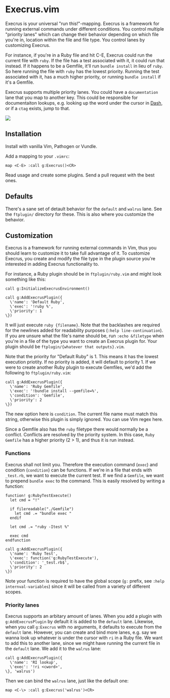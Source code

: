 # Execrus.vim

Execrus is your universal "run this!"-mapping. Execrus is a framework for
running external commands under different conditions. You control multiple
"priority lanes" which can change their behavior depending on which file you're
in, location within the file and file type. You control lanes by customizing
Execrus.

For instance, if you're in a Ruby file and hit C-E, Execrus could run the
current file with `ruby`. If the file has a test associated with it, it could
run that instead. If it happens to be a Gemfile, it'll run `bundle install` in
lieu of `ruby`. So here running the file with `ruby` has the lowest priority.
Running the test associated with it, has a much higher priority, or running
`bundle install` if it's a Gemfile.

Execrus supports multiple priority lanes. You could have a `documentation` lane
that you map to another key. This could be responsible for documentaiton
lookups, e.g. looking up the word under the cursor in
[Dash](https://itunes.apple.com/us/app/dash-docs-snippets/id458034879?mt=12), or
if a `ctag` exists, jump to that.

![](https://raw.github.com/Sirupsen/vim-execrus/master/demo.gif)

## Installation

Install with vanilla Vim, Pathogen or Vundle. 

Add a mapping to your `.vimrc`:

```vim
map <C-E> :call g:Execrus()<CR>
```

Read usage and create some plugins. Send a pull request with the best ones.

## Defaults

There's a sane set of detault behavior for the `default` and `walrus` lane. See
the `ftplugin/` directory for these. This is also where you customize the
behavior.

## Customization

Execrus is a framework for running external commands in Vim, thus you should
learn to customize it to take full advantage of it. To customize Execrus, you
create and modify the file type in the plugin source you're interested in adding
Execrus functionality to.

For instance, a Ruby plugin should be in `ftplugin/ruby.vim` and
might look something like this:

```vim
call g:InitializeExecrusEnvironment()

call g:AddExecrusPlugin({
  \'name': 'Default Ruby', 
  \'exec': '!ruby %', 
  \'priority': 1
\})
```

It will just execute `ruby {filename}`. Note that the backlashes are required
for the newlines added for readability purposes (`:help line-continuation`). If
  you are unsure what the file's name should be, run `:echo &filetype` when
  you're in a file of the type you want to create an Execrus plugin for. Your
  plugin should be `ftplugin/{whatever that outputs}.vim`.
  

Note that the priority for "Default Ruby" is 1. This means it has the lowest
execution priotity. If no priority is added, it will default to priority 1. If
we were to create another Ruby plugin to execute
Gemfiles, we'd add the following to `ftplugin/ruby.vim`:

```vim
call g:AddExecrusPlugin({
  \'name': 'Ruby Gemfile', 
  \'exec': '!bundle install --gemfile=%', 
  \'condition': 'Gemfile', 
  \'priority': 2
\})
```

The new option here is `condition`. The current file name must match this
string, otherwise this plugin is simply ignored. You can use Vim regex here.

Since a Gemfile also has the `ruby` filetype there would normally be a conflict.
Conflicts are resolved by the priority system. In this case, `Ruby Gemfile` has
a higher priority (2 > 1), and thus it is run instead.

### Functions

Execrus shall not limit you. Therefore the execution command (`exec`) and
condition (`condition`) can be functions. If we're in a file that ends with
`_test.rb`, we want to execute the current test. If we find a `Gemfile`, we want
to prepend `bundle exec` to the command. This is easily resolved by writing a
function:

```vim
function! g:RubyTestExecute()
  let cmd = "!"

  if filereadable("./Gemfile")
    let cmd .= "bundle exec "
  endif

  let cmd .= "ruby -Itest %"

  exec cmd
endfunction

call g:AddExecrusPlugin({
  \'name': 'Ruby Test',
  \'exec': function('g:RubyTestExecute'), 
  \'condition': '_test.rb$', 
  \'priority': 2
\})
```

Note your function is required to have the global scope (`g:` prefix, see `:help
internval-variables`) since it will be called from a variety of different
scopes.

### Priority lanes

Execrus supports an arbitary amount of lanes. When you add a plugin
with `g:AddExecrusPlugin` by default it is added to the `default` lane.
Likewise, when you call `g:Execrus` with no arguments, it defaults to execute
from the `default` lane. However, you can create and bind more lanes, e.g. say
we wanna look up whatever is under the cursor with `ri` in a Ruby file. We want
to add this to another lane, since we might have running the current file in the `default` lane.
We add it to the `walrus` lane:

```vim
call g:AddExecrusPlugin({
  \'name': 'RI lookup',
  \'exec': '!ri <cword>', 
\}, 'walrus')
```

Then we can bind the `walrus` lane, just like the default one:

```vim
map <C-\> :call g:Execrus('walrus')<CR>
```
